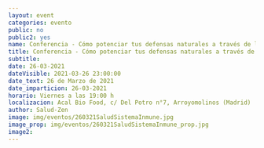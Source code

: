 ```yaml
---
layout: event
categories: evento
public: no
public2: yes
name: Conferencia - Cómo potenciar tus defensas naturales a través de la Alimentación
title: Conferencia - Cómo potenciar tus defensas naturales a través de la Alimentación
subtitle:
date: 26-03-2021
dateVisible: 2021-03-26 23:00:00
date_text: 26 de Marzo de 2021
date_imparticion: 26-03-2021
horario: Viernes a las 19:00 h
localizacion: Acal Bio Food, c/ Del Potro n°7, Arroyomolinos (Madrid)
author: Salud-Zen
image: img/eventos/260321SaludSistemaInmune.jpg
image_prop: img/eventos/260321SaludSistemaInmune_prop.jpg
image2:
---
```

